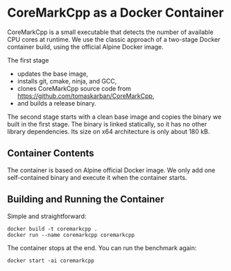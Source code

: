 # CoreMarkCpp as a Docker Container

CoreMarkCpp is a small executable that detects the number of available CPU cores at runtime.
We use the classic approach of a two-stage Docker container build, using the official
Alpine Docker image.

The first stage

 - updates the base image,
 - installs git, cmake, ninja, and GCC,
 - clones CoreMarkCpp source code from https://github.com/tomaskarban/CoreMarkCpp,
 - and builds a release binary.

The second stage starts with a clean base image and copies the binary we built
in the first stage. The binary is linked statically, so it has no other library dependencies.
Its size on x64 architecture is only about 180 kB.

## Container Contents

The container is based on Alpine official Docker image.
We only add one self-contained binary and execute it when the container starts.

## Building and Running the Container

Simple and straightforward:

```
docker build -t coremarkcpp .
docker run --name coremarkcpp coremarkcpp
```

The container stops at the end. You can run the benchmark again:

```
docker start -ai coremarkcpp
```
